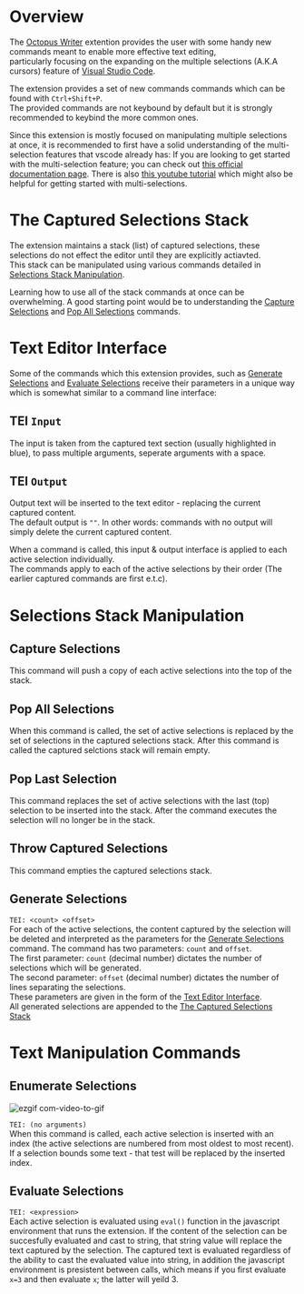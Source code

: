 # Overview
The [Octopus Writer](https://github.com/yosefgoren/Octopus-Writer) extention provides the user with some handy new commands
meant to enable more effective text editing, <br />
particularly focusing on the expanding on the multiple selections (A.K.A cursors) feature of [Visual Studio Code](https://visualstudio.microsoft.com/).

The extension provides a set of new commands commands which can be found with `Ctrl+Shift+P`.<br />
The provided commands are not keybound by default but it is strongly recommended to keybind the more common ones.

Since this extension is mostly focused on manipulating multiple selections at once,
it is recommended to first have a solid understanding of the multi-selection features that vscode already has:
If you are looking to get started with the multi-selection feature;
you can check out [this official documentation page](https://code.visualstudio.com/docs/editor/codebasics). There is also [this youtube tutorial](https://www.youtube.com/watch?v=E9vvELwvVG0) which might also be helpful for getting started with multi-selections.

# The Captured Selections Stack
The extension maintains a stack (list) of captured selections,
these selections do not effect the editor until they are explicitly actiavted.<br />
This stack can be manipulated using various commands detailed in [Selections Stack Manipulation](#selections-stack-manipulation).<br />

Learning how to use all of the stack commands at once can be overwhelming.
A good starting point would be to understanding the [Capture Selections](#capture-selections) and [Pop All Selections](#pop-all-selections) commands.

# Text Editor Interface
Some of the commands which this extension provides, such as [Generate Selections](#generate-selections) and [Evaluate Selections](#evaluate-selections) receive
their parameters in a unique way which is somewhat similar to a command line interface:

## TEI `Input`
The input is taken from the captured text section (usually highlighted in blue),
to pass multiple arguments, seperate arguments with a space.

## TEI `Output`
Output text will be inserted to the text editor - replacing the current captured content.<br />
The default output is `""`. In other words: commands with no output will simply delete the current captured content.

When a command is called, this input & output interface is applied to each active selection individually.<br />
The commands apply to each of the active selections by their order (The earlier captured commands are first e.t.c). 

# Selections Stack Manipulation

## Capture Selections
This command will push a copy of each active selections into the top of the stack.

## Pop All Selections
When this command is called, the set of active selections is replaced by the set of selections
in the captured selections stack. After this command is called the captured selctions stack will remain empty.

## Pop Last Selection
This command replaces the set of active selections with the last (top) selection to be inserted into
the stack. After the command executes the selection will no longer be in the stack.

## Throw Captured Selections
This command empties the captured selections stack.

## Generate Selections
`TEI: <count> <offset>`<br />
For each of the active selections, the content captured by the selection will be deleted and interpreted
as the parameters for the [Generate Selections](#generate-selections) command. The command has two parameters: `count` and `offset`.<br />
The first parameter: `count` (decimal number) dictates the number of selections which will be generated.<br />
The second parameter: `offset` (decimal number) dictates the number of lines separating the selections.<br />
These parameters are given in the form of the [Text Editor Interface](#text-editor-interface).<br />
All generated selections are appended to the [The Captured Selections Stack](#the-captured-selections-stack)

# Text Manipulation Commands

## Enumerate Selections
![ezgif com-video-to-gif](https://user-images.githubusercontent.com/62563844/222209429-561d3f54-9fa5-470d-a42f-d405badcdf1b.gif)


`TEI: (no arguments)`<br />
When this command is called, each active selection is inserted with an index (the active selections are numbered from most oldest to most recent). If a selection bounds some text - that test will be replaced by the inserted index.

## Evaluate Selections 
`TEI: <expression>`<br />
Each active selection is evaluated using `eval()` function in the javascript environment that runs the extension.
If the content of the selection can be succesfully evaluated and cast to string, that string value will replace the text captured by the selection. 
The captured text is evaluated regardless of the ability to cast the evaluated value into string, in addition the javascript environment is
presistent between calls, which means if you first evaluate `x=3` and then evaluate `x`; the latter will yeild 3.

